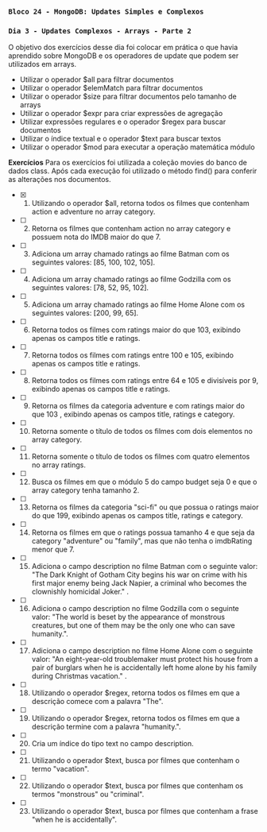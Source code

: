 ### `Bloco 24 - MongoDB: Updates Simples e Complexos`
### `Dia 3 - Updates Complexos - Arrays - Parte 2`

O objetivo dos exercícios desse dia foi colocar em prática o que havia aprendido sobre MongoDB e os operadores de update que podem ser utilizados em arrays.
  - Utilizar o operador $all para filtrar documentos
  - Utilizar o operador $elemMatch para filtrar documentos
  - Utilizar o operador $size para filtrar documentos pelo tamanho de arrays 
  - Utilizar o operador $expr para criar expressões de agregação
  - Utilizar expressões regulares e o operador $regex para buscar documentos
  - Utilizar o índice textual e o operador $text para buscar textos
  - Utilizar o operador $mod para executar a operação matemática módulo

**Exercícios**
Para os exercícios foi utilizada a coleção movies do banco de dados class. 
Após cada execução foi utilizado o método find() para conferir as alterações nos documentos.

- [x] 1. Utilizando o operador $all, retorna todos os filmes que contenham action e adventure no array category.
- [ ] 2. Retorna os filmes que contenham action no array category e possuem nota do IMDB maior do que 7.
- [ ] 3. Adiciona um array chamado ratings ao filme Batman com os seguintes valores: [85, 100, 102, 105].
- [ ] 4. Adiciona um array chamado ratings ao filme Godzilla com os seguintes valores: [78, 52, 95, 102].
- [ ] 5. Adiciona um array chamado ratings ao filme Home Alone com os seguintes valores: [200, 99, 65].
- [ ] 6. Retorna todos os filmes com ratings maior do que 103, exibindo apenas os campos title e ratings.
- [ ] 7. Retorna todos os filmes com ratings entre 100 e 105, exibindo apenas os campos title e ratings.
- [ ] 8. Retorna todos os filmes com ratings entre 64 e 105 e divisíveis por 9, exibindo apenas os campos title e ratings.
- [ ] 9. Retorna os filmes da categoria adventure e com ratings maior do que 103 , exibindo apenas os campos title, ratings e category.
- [ ] 10. Retorna somente o título de todos os filmes com dois elementos no array category.
- [ ] 11. Retorna somente o título de todos os filmes com quatro elementos no array ratings.
- [ ] 12. Busca os filmes em que o módulo 5 do campo budget seja 0 e que o array category tenha tamanho 2.
- [ ] 13. Retorna os filmes da categoria "sci-fi" ou que possua o ratings maior do que 199, exibindo apenas os campos title, ratings e category.
- [ ] 14. Retorna os filmes em que o ratings possua tamanho 4 e que seja da category "adventure" ou "family", mas que não tenha o imdbRating menor que 7.
- [ ] 15. Adiciona o campo description no filme Batman com o seguinte valor: "The Dark Knight of Gotham City begins his war on crime with his first major enemy being Jack Napier, a criminal who becomes the clownishly homicidal Joker." .
- [ ] 16. Adiciona o campo description no filme Godzilla com o seguinte valor: "The world is beset by the appearance of monstrous creatures, but one of them may be the only one who can save humanity.".
- [ ] 17. Adiciona o campo description no filme Home Alone com o seguinte valor: "An eight-year-old troublemaker must protect his house from a pair of burglars when he is accidentally left home alone by his family during Christmas vacation." .
- [ ] 18. Utilizando o operador $regex, retorna todos os filmes em que a descrição comece com a palavra "The".
- [ ] 19. Utilizando o operador $regex, retorna todos os filmes em que a descrição termine com a palavra "humanity.".
- [ ] 20. Cria um índice do tipo text no campo description.
- [ ] 21. Utilizando o operador $text, busca por filmes que contenham o termo "vacation".
- [ ] 22. Utilizando o operador $text, busca por filmes que contenham os termos "monstrous" ou "criminal".
- [ ] 23. Utilizando o operador $text, busca por filmes que contenham a frase "when he is accidentally".
